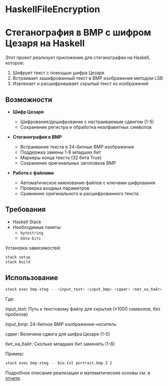 # HaskellFileEncryption

# Стеганография в BMP с шифром Цезаря на Haskell

Этот проект реализует приложение для стеганографии на Haskell, которое:
1. Шифрует текст с помощью шифра Цезаря
2. Встраивает зашифрованный текст в BMP изображения методом LSB
3. Извлекает и расшифровывает скрытый текст из изображений


## Возможности

- **Шифр Цезаря**
  - Шифрование/дешифрование с настраиваемым сдвигом (1-5)
  - Сохранение регистра и обработка неалфавитных символов

- **Стеганография в BMP**
  - Встраивание текста в 24-битные BMP изображения
  - Поддержка замены 1-8 младших бит
  - Маркеры конца текста (32 бита True)
  - Сохранение оригинальных заголовков BMP

- **Работа с файлами**
  - Автоматическое именование файлов с ключами шифрования
  - Проверка входных параметров
  - Сравнение оригинального и расшифрованного текста

## Требования

- Haskell Stack
- Необходимые пакеты:
  - `bytestring`
  - `data-bits`

Установка зависимостей:
```bash
stack setup
stack build
```
## Использование
```bash
stack exec bmp-steg -- <input_text> <input_bmp> <сдвиг> <бит_на_байт>
```
Где:

input_text: Путь к текстовому файлу для скрытия (≥1000 символов, без пробелов)

input_bmp: 24-битное BMP изображение-носитель

сдвиг: Величина сдвига для шифра Цезаря (1-5)

бит_на_байт: Сколько младших бит заменять (1-8)

Пример:

```bash
stack exec bmp-steg -- bio.txt portrait.bmp 3 2
```

Подробное описание реализации и математические основы см. в [отчете](./Отчет.pdf).
